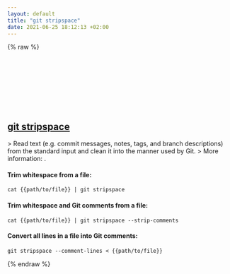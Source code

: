 ```yaml
---
layout: default
title: "git stripspace"
date: 2021-06-25 18:12:13 +02:00
---
```

{% raw %}
<h2 id="git-stripspace">
  <a href="/en/common/git-stripspace.html">git stripspace</a> <a href="#git-stripspace"><svg class="icon">
    <use href="/assets/images/unicode_sprite.svg#link" />
  </svg></a>
</h2>
> Read text (e.g. commit messages, notes, tags, and branch descriptions) from the standard input and clean it into the manner used by Git.
> More information: <https://git-scm.com/docs/git-stripspace>.

#### Trim whitespace from a file:
```shell
cat {{path/to/file}} | git stripspace
```
#### Trim whitespace and Git comments from a file:
```shell
cat {{path/to/file}} | git stripspace --strip-comments
```
#### Convert all lines in a file into Git comments:
```shell
git stripspace --comment-lines < {{path/to/file}}
```
{% endraw %}